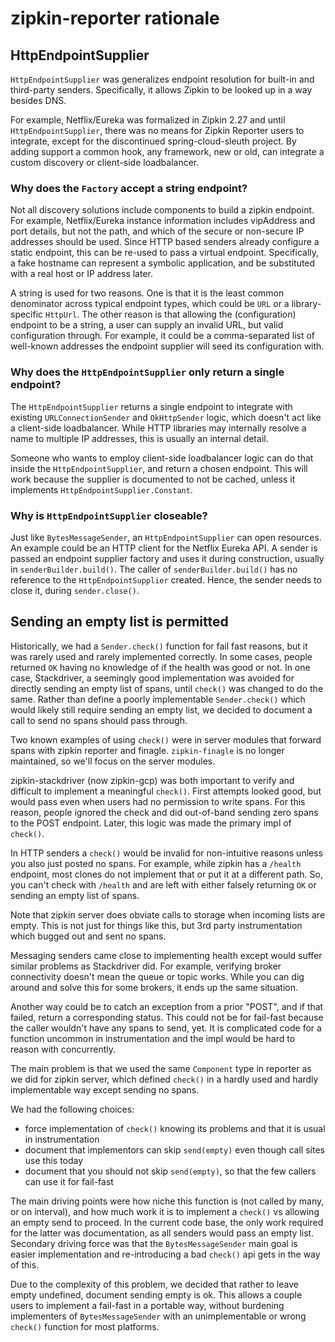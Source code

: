 # zipkin-reporter rationale

## HttpEndpointSupplier

`HttpEndpointSupplier` was generalizes endpoint resolution for built-in and third-party senders.
Specifically, it allows Zipkin to be looked up in a way besides DNS.

For example, Netflix/Eureka was formalized in Zipkin 2.27 and until `HttpEndpointSupplier`, there
was no means for Zipkin Reporter users to integrate, except for the discontinued spring-cloud-sleuth
project. By adding support a common hook, any framework, new or old, can integrate a custom
discovery or client-side loadbalancer.

### Why does the `Factory` accept a string endpoint?

Not all discovery solutions include components to build a zipkin endpoint. For example,
Netflix/Eureka instance information includes vipAddress and port details, but not the path, and
which of the secure or non-secure IP addresses should be used. Since HTTP based senders already
configure a static endpoint, this can be re-used to pass a virtual endpoint. Specifically, a fake
hostname can represent a symbolic application, and be substituted with a real host or IP address
later.

A string is used for two reasons. One is that it is the least common denominator across typical
endpoint types, which could be `URL` or a library-specific `HttpUrl`. The other reason is that
allowing the (configuration) endpoint to be a string, a user can supply an invalid URL, but valid
configuration through. For example, it could be a comma-separated list of well-known addresses the
endpoint supplier will seed its configuration with.

### Why does the `HttpEndpointSupplier` only return a single endpoint?

The `HttpEndpointSupplier` returns a single endpoint to integrate with existing
`URLConnectionSender` and `OkHttpSender` logic, which doesn't act like a client-side loadbalancer.
While HTTP libraries may internally resolve a name to multiple IP addresses, this is usually an
internal detail.

Someone who wants to employ client-side loadbalancer logic can do that inside the
`HttpEndpointSupplier`, and return a chosen endpoint. This will work because the supplier is
documented to not be cached, unless it implements `HttpEndpointSupplier.Constant`.

### Why is `HttpEndpointSupplier` closeable?

Just like `BytesMessageSender`, an `HttpEndpointSupplier` can open resources. An example could be
an HTTP client for the Netflix Eureka API. A sender is passed an endpoint supplier factory and uses
it during construction, usually in `senderBuilder.build()`. The caller of `senderBuilder.build()`
has no reference to the `HttpEndpointSupplier` created. Hence, the sender needs to close it, during
`sender.close()`.

## Sending an empty list is permitted

Historically, we had a `Sender.check()` function for fail fast reasons, but it was rarely used and
rarely implemented correctly. In some cases, people returned `OK` having no knowledge of if the
health was good or not. In one case, Stackdriver, a seemingly good implementation was avoided for
directly sending an empty list of spans, until `check()` was changed to do the same. Rather than
define a poorly implementable `Sender.check()` which would likely still require sending an empty
list, we decided to document a call to send no spans should pass through.

Two known examples of using `check()` were in server modules that forward spans with zipkin reporter
and finagle. `zipkin-finagle` is no longer maintained, so we'll focus on the server modules.

zipkin-stackdriver (now zipkin-gcp) was both important to verify and difficult to implement a
meaningful `check()`. First attempts looked good, but would pass even when users had no permission
to write spans. For this reason, people ignored the check and did out-of-band sending zero spans to
the POST endpoint. Later, this logic was made the primary impl of `check()`.

In HTTP senders a `check()` would be invalid for non-intuitive reasons unless you also just posted
no spans. For example, while zipkin has a `/health` endpoint, most clones do not implement that or
put it at a different path. So, you can't check with `/health` and are left with either falsely
returning `OK` or sending an empty list of spans.

Note that zipkin server does obviate calls to storage when incoming lists are empty. This is not
just for things like this, but 3rd party instrumentation which bugged out and sent no spans.

Messaging senders came close to implementing health except would suffer similar problems as
Stackdriver did. For example, verifying broker connectivity doesn't mean the queue or topic works.
While you can dig around and solve this for some brokers, it ends up the same situation.

Another way could be to catch an exception from a prior "POST", and if that failed, return a
corresponding status. This could not be for fail-fast because the caller wouldn't have any spans to
send, yet. It is complicated code for a function uncommon in instrumentation and the impl would be
hard to reason with concurrently.

The main problem is that we used the same `Component` type in reporter as we did for zipkin server,
which defined `check()` in a hardly used and hardly implementable way except sending no spans.

We had the following choices:

* force implementation of `check()` knowing its problems and that it is usual in instrumentation
* document that implementors can skip `send(empty)` even though call sites use this today
* document that you should not skip `send(empty)`, so that the few callers can use it for fail-fast

The main driving points were how niche this function is (not called by many, or on interval),
and how much work it is to implement a `check()` vs allowing an empty send to proceed. In the
current code base, the only work required for the latter was documentation, as all senders would
pass an empty list. Secondary driving force was that the `BytesMessageSender` main goal is easier
implementation and re-introducing a bad `check()` api gets in the way of this.

Due to the complexity of this problem, we decided that rather to leave empty undefined, document
sending empty is ok. This allows a couple users to implement a fail-fast in a portable way, without
burdening implementers of `BytesMessageSender` with an unimplementable or wrong `check()` function
for most platforms.
